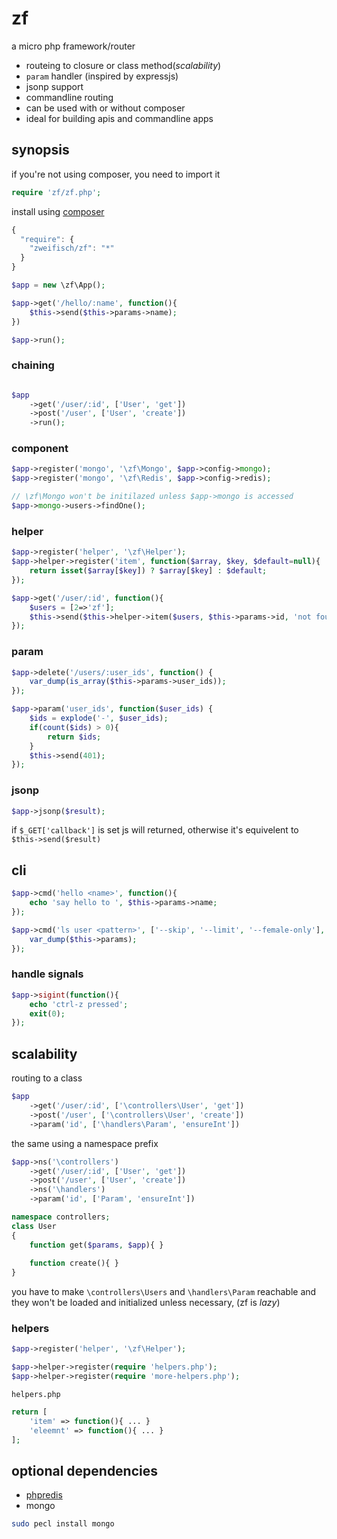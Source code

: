 # zf

a micro php framework/router

* routeing to closure or class method(*scalability*)
* `param` handler (inspired by expressjs)
* jsonp support
* commandline routing
* can be used with or without composer
* ideal for building apis and commandline apps

## synopsis

if you're not using composer, you need to import it
```php
require 'zf/zf.php';
```

install using [composer](http://getcomposer.org/)
```javascript
{
  "require": {
    "zweifisch/zf": "*"
  }
}
```


```php
$app = new \zf\App();

$app->get('/hello/:name', function(){
	$this->send($this->params->name);
})

$app->run();
```

### chaining

```php

$app
	->get('/user/:id', ['User', 'get'])
	->post('/user', ['User', 'create'])
	->run();
```

### component

```php
$app->register('mongo', '\zf\Mongo', $app->config->mongo);
$app->register('mongo', '\zf\Redis', $app->config->redis);

// \zf\Mongo won't be initilazed unless $app->mongo is accessed
$app->mongo->users->findOne();
```

### helper

```php
$app->register('helper', '\zf\Helper');
$app->helper->register('item', function($array, $key, $default=null){
	return isset($array[$key]) ? $array[$key] : $default;
});

$app->get('/user/:id', function(){
	$users = [2=>'zf'];
	$this->send($this->helper->item($users, $this->params->id, 'not found'));
});
```

### param

```php
$app->delete('/users/:user_ids', function() {
	var_dump(is_array($this->params->user_ids));
});

$app->param('user_ids', function($user_ids) {
	$ids = explode('-', $user_ids);
	if(count($ids) > 0){
		return $ids;
	}
	$this->send(401);
});
```

### jsonp

```php
$app->jsonp($result);
```

if `$_GET['callback']` is set js will returned, otherwise it's equivelent to `$this->send($result)`

## cli

```php
$app->cmd('hello <name>', function(){
	echo 'say hello to ', $this->params->name;
});

$app->cmd('ls user <pattern>', ['--skip', '--limit', '--female-only'], function(){
	var_dump($this->params);
});
```

### handle signals
```php
$app->sigint(function(){
	echo 'ctrl-z pressed';
	exit(0);
});
```

## scalability

routing to a class
```php
$app
	->get('/user/:id', ['\controllers\User', 'get'])
	->post('/user', ['\controllers\User', 'create'])
	->param('id', ['\handlers\Param', 'ensureInt'])
```

the same using a namespace prefix
```php
$app->ns('\controllers')
	->get('/user/:id', ['User', 'get'])
	->post('/user', ['User', 'create'])
	->ns('\handlers')
	->param('id', ['Param', 'ensureInt'])
```

```php
namespace controllers;
class User
{
	function get($params, $app){ }
	
	function create(){ }
}
```

you have to make `\controllers\Users` and `\handlers\Param` reachable
and they won't be loaded and initialized unless necessary, (zf is *lazy*)

### helpers

```php
$app->register('helper', '\zf\Helper');

$app->helper->register(require 'helpers.php');
$app->helper->register(require 'more-helpers.php');
```

`helpers.php`
```php
return [
	'item' => function(){ ... }
	'eleemnt' => function(){ ... }
];
```

## optional dependencies

* [phpredis](https://github.com/nicolasff/phpredis)
* mongo
```sh
sudo pecl install mongo
```

